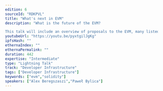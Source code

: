 ```yaml
---
edition: 6
sourceId: "RDKPVL"
title: "What's next in EVM"
description: "What is the future of the EVM?

This talk will include an overview of proposals to the EVM, many listed and some detailed. It will try to explain the likely hood of adopting them and what needs to be done to make sure they get adopted."
youtubeUrl: "https://youtu.be/pyxtgilJgKg"
ipfsHash: ""
ethernaIndex: ""
ethernaPermalink: ""
duration: 442
expertise: "Intermediate"
type: "Lightning Talk"
track: "Developer Infrastructure"
tags: ["Developer Infrastructure"]
keywords: ["evm","solidity"]
speakers: ["Alex Beregszaszi","Paweł Bylica"]
---
```

